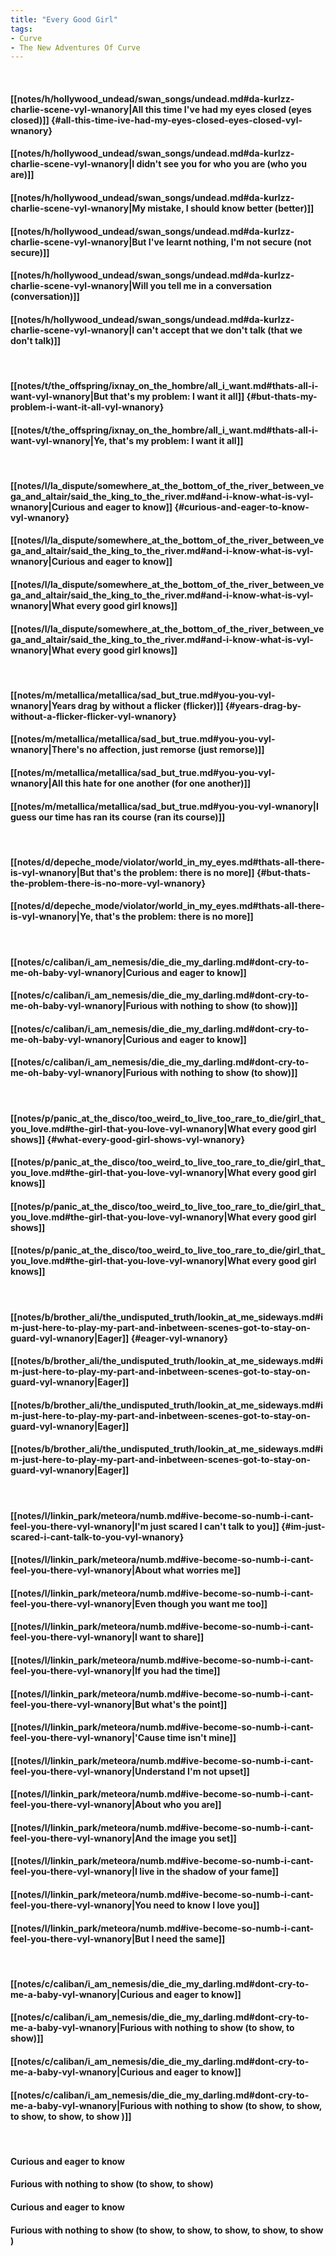 ```yaml
---
title: "Every Good Girl"
tags:
- Curve
- The New Adventures Of Curve
---
```

&nbsp;
#### [[notes/h/hollywood_undead/swan_songs/undead.md#da-kurlzz-charlie-scene-vyl-wnanory|All this time I've had my eyes closed (eyes closed)]] {#all-this-time-ive-had-my-eyes-closed-eyes-closed-vyl-wnanory}
#### [[notes/h/hollywood_undead/swan_songs/undead.md#da-kurlzz-charlie-scene-vyl-wnanory|I didn't see you for who you are (who you are)]]
#### [[notes/h/hollywood_undead/swan_songs/undead.md#da-kurlzz-charlie-scene-vyl-wnanory|My mistake, I should know better (better)]]
#### [[notes/h/hollywood_undead/swan_songs/undead.md#da-kurlzz-charlie-scene-vyl-wnanory|But I've learnt nothing, I'm not secure (not secure)]]
#### [[notes/h/hollywood_undead/swan_songs/undead.md#da-kurlzz-charlie-scene-vyl-wnanory|Will you tell me in a conversation (conversation)]]
#### [[notes/h/hollywood_undead/swan_songs/undead.md#da-kurlzz-charlie-scene-vyl-wnanory|I can't accept that we don't talk (that we don't talk)]]
&nbsp;
#### [[notes/t/the_offspring/ixnay_on_the_hombre/all_i_want.md#thats-all-i-want-vyl-wnanory|But that's my problem: I want it all]] {#but-thats-my-problem-i-want-it-all-vyl-wnanory}
#### [[notes/t/the_offspring/ixnay_on_the_hombre/all_i_want.md#thats-all-i-want-vyl-wnanory|Ye, that's my problem: I want it all]]
&nbsp;
#### [[notes/l/la_dispute/somewhere_at_the_bottom_of_the_river_between_vega_and_altair/said_the_king_to_the_river.md#and-i-know-what-is-vyl-wnanory|Curious and eager to know]] {#curious-and-eager-to-know-vyl-wnanory}
#### [[notes/l/la_dispute/somewhere_at_the_bottom_of_the_river_between_vega_and_altair/said_the_king_to_the_river.md#and-i-know-what-is-vyl-wnanory|Curious and eager to know]]
#### [[notes/l/la_dispute/somewhere_at_the_bottom_of_the_river_between_vega_and_altair/said_the_king_to_the_river.md#and-i-know-what-is-vyl-wnanory|What every good girl knows]]
#### [[notes/l/la_dispute/somewhere_at_the_bottom_of_the_river_between_vega_and_altair/said_the_king_to_the_river.md#and-i-know-what-is-vyl-wnanory|What every good girl knows]]
&nbsp;
#### [[notes/m/metallica/metallica/sad_but_true.md#you-you-vyl-wnanory|Years drag by without a flicker (flicker)]] {#years-drag-by-without-a-flicker-flicker-vyl-wnanory}
#### [[notes/m/metallica/metallica/sad_but_true.md#you-you-vyl-wnanory|There's no affection, just remorse (just remorse)]]
#### [[notes/m/metallica/metallica/sad_but_true.md#you-you-vyl-wnanory|All this hate for one another (for one another)]]
#### [[notes/m/metallica/metallica/sad_but_true.md#you-you-vyl-wnanory|I guess our time has ran its course (ran its course)]]
&nbsp;
#### [[notes/d/depeche_mode/violator/world_in_my_eyes.md#thats-all-there-is-vyl-wnanory|But that's the problem: there is no more]] {#but-thats-the-problem-there-is-no-more-vyl-wnanory}
#### [[notes/d/depeche_mode/violator/world_in_my_eyes.md#thats-all-there-is-vyl-wnanory|Ye, that's the problem: there is no more]]
&nbsp;
#### [[notes/c/caliban/i_am_nemesis/die_die_my_darling.md#dont-cry-to-me-oh-baby-vyl-wnanory|Curious and eager to know]]
#### [[notes/c/caliban/i_am_nemesis/die_die_my_darling.md#dont-cry-to-me-oh-baby-vyl-wnanory|Furious with nothing to show (to show)]]
#### [[notes/c/caliban/i_am_nemesis/die_die_my_darling.md#dont-cry-to-me-oh-baby-vyl-wnanory|Curious and eager to know]]
#### [[notes/c/caliban/i_am_nemesis/die_die_my_darling.md#dont-cry-to-me-oh-baby-vyl-wnanory|Furious with nothing to show (to show)]]
&nbsp;
#### [[notes/p/panic_at_the_disco/too_weird_to_live_too_rare_to_die/girl_that_you_love.md#the-girl-that-you-love-vyl-wnanory|What every good girl shows]] {#what-every-good-girl-shows-vyl-wnanory}
#### [[notes/p/panic_at_the_disco/too_weird_to_live_too_rare_to_die/girl_that_you_love.md#the-girl-that-you-love-vyl-wnanory|What every good girl knows]]
#### [[notes/p/panic_at_the_disco/too_weird_to_live_too_rare_to_die/girl_that_you_love.md#the-girl-that-you-love-vyl-wnanory|What every good girl shows]]
#### [[notes/p/panic_at_the_disco/too_weird_to_live_too_rare_to_die/girl_that_you_love.md#the-girl-that-you-love-vyl-wnanory|What every good girl knows]]
&nbsp;
#### [[notes/b/brother_ali/the_undisputed_truth/lookin_at_me_sideways.md#im-just-here-to-play-my-part-and-inbetween-scenes-got-to-stay-on-guard-vyl-wnanory|Eager]] {#eager-vyl-wnanory}
#### [[notes/b/brother_ali/the_undisputed_truth/lookin_at_me_sideways.md#im-just-here-to-play-my-part-and-inbetween-scenes-got-to-stay-on-guard-vyl-wnanory|Eager]]
#### [[notes/b/brother_ali/the_undisputed_truth/lookin_at_me_sideways.md#im-just-here-to-play-my-part-and-inbetween-scenes-got-to-stay-on-guard-vyl-wnanory|Eager]]
#### [[notes/b/brother_ali/the_undisputed_truth/lookin_at_me_sideways.md#im-just-here-to-play-my-part-and-inbetween-scenes-got-to-stay-on-guard-vyl-wnanory|Eager]]
&nbsp;
#### [[notes/l/linkin_park/meteora/numb.md#ive-become-so-numb-i-cant-feel-you-there-vyl-wnanory|I'm just scared I can't talk to you]] {#im-just-scared-i-cant-talk-to-you-vyl-wnanory}
#### [[notes/l/linkin_park/meteora/numb.md#ive-become-so-numb-i-cant-feel-you-there-vyl-wnanory|About what worries me]]
#### [[notes/l/linkin_park/meteora/numb.md#ive-become-so-numb-i-cant-feel-you-there-vyl-wnanory|Even though you want me too]]
#### [[notes/l/linkin_park/meteora/numb.md#ive-become-so-numb-i-cant-feel-you-there-vyl-wnanory|I want to share]]
#### [[notes/l/linkin_park/meteora/numb.md#ive-become-so-numb-i-cant-feel-you-there-vyl-wnanory|If you had the time]]
#### [[notes/l/linkin_park/meteora/numb.md#ive-become-so-numb-i-cant-feel-you-there-vyl-wnanory|But what's the point]]
#### [[notes/l/linkin_park/meteora/numb.md#ive-become-so-numb-i-cant-feel-you-there-vyl-wnanory|'Cause time isn't mine]]
#### [[notes/l/linkin_park/meteora/numb.md#ive-become-so-numb-i-cant-feel-you-there-vyl-wnanory|Understand I'm not upset]]
#### [[notes/l/linkin_park/meteora/numb.md#ive-become-so-numb-i-cant-feel-you-there-vyl-wnanory|About who you are]]
#### [[notes/l/linkin_park/meteora/numb.md#ive-become-so-numb-i-cant-feel-you-there-vyl-wnanory|And the image you set]]
#### [[notes/l/linkin_park/meteora/numb.md#ive-become-so-numb-i-cant-feel-you-there-vyl-wnanory|I live in the shadow of your fame]]
#### [[notes/l/linkin_park/meteora/numb.md#ive-become-so-numb-i-cant-feel-you-there-vyl-wnanory|You need to know I love you]]
#### [[notes/l/linkin_park/meteora/numb.md#ive-become-so-numb-i-cant-feel-you-there-vyl-wnanory|But I need the same]]
&nbsp;
#### [[notes/c/caliban/i_am_nemesis/die_die_my_darling.md#dont-cry-to-me-a-baby-vyl-wnanory|Curious and eager to know]]
#### [[notes/c/caliban/i_am_nemesis/die_die_my_darling.md#dont-cry-to-me-a-baby-vyl-wnanory|Furious with nothing to show (to show, to show)]]
#### [[notes/c/caliban/i_am_nemesis/die_die_my_darling.md#dont-cry-to-me-a-baby-vyl-wnanory|Curious and eager to know]]
#### [[notes/c/caliban/i_am_nemesis/die_die_my_darling.md#dont-cry-to-me-a-baby-vyl-wnanory|Furious with nothing to show (to show, to show, to show, to show, to show )]]
&nbsp;
#### Curious and eager to know
#### Furious with nothing to show (to show, to show)
#### Curious and eager to know
#### Furious with nothing to show (to show, to show, to show, to show, to show )
